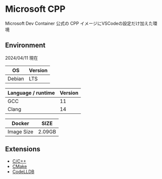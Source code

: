 # Microsoft CPP

Microsoft Dev Container 公式の CPP イメージにVSCodeの設定だけ加えた環境 

## Environment

2024/04/11 現在

| OS | Version |
|----|---------|
| Debian | LTS | 

| Language / runtime | Version | 
|--------------------|---------|
| GCC | 11 | 
| Clang | 14 | 

| Docker | SIZE |
|--------|------|
| Image Size | 2.09GB | 

## Extensions

- [C/C++](https://marketplace.visualstudio.com/items?itemName=ms-vscode.cpptools)
- [CMake](https://marketplace.visualstudio.com/items?itemName=twxs.cmake)
- [CodeLLDB](https://marketplace.visualstudio.com/items?itemName=vadimcn.vscode-lldb)
